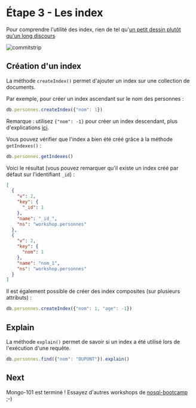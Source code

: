 # Étape 3 - Les index

Pour comprendre l'utilité des index, rien de tel qu'[un petit dessin plutôt qu'un long discours](http://www.commitstrip.com/en/2014/06/03/the-problem-is-not-the-tool-itself/)

![commitstrip](http://www.commitstrip.com/wp-content/uploads/2014/06/Strip-Probl%C3%A8me-dIndex-650-finalenglish.jpg)

## Création d'un index

La méthode `createIndex()` permet d'ajouter un index sur une collection de documents.

Par exemple, pour créer un index ascendant sur le nom des personnes :

```javascript
db.personnes.createIndex({"nom": 1})
```

Remarque : utilisez `{"nom": -1}` pour créer un index descendant, plus d'explications [ici](https://docs.mongodb.com/v3.6/core/index-compound/#index-ascending-and-descending).

Vous pouvez vérifier que l'index a bien été créé grâce à la méthode `getIndexes()` :

```javascript
db.personnes.getIndexes()
```

Voici le résultat (vous pouvez remarquer qu'il existe un index créé par défaut sur l'identifiant `_id`) :

```json
[
  {
    "v": 2,
    "key": {
      "_id": 1
    },
    "name": "_id_",
    "ns": "workshop.personnes"
  },
  {
    "v": 2,
    "key": {
      "nom": 1
    },
    "name": "nom_1",
    "ns": "workshop.personnes"
  }
]
```

Il est également possible de créer des index composites (sur plusieurs attributs) :

```javascript
db.personnes.createIndex({"nom": 1, "age": -1})
```

## Explain

La méthode `explain()` permet de savoir si un index a été utilisé lors de l'exécution d'une requête.

```javascript
db.personnes.find({"nom": "DUPONT"}).explain()
```

## Next

Mongo-101 est terminé ! Essayez d'autres workshops de [nosql-bootcamp](https://github.com/nosql-bootcamp) ;-)
